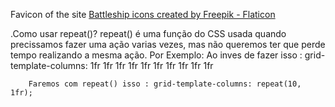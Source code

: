 Favicon of the site <a href="https://www.flaticon.com/free-icons/battleship" title="battleship icons">Battleship icons created by Freepik - Flaticon</a>




.Como usar repeat()?
        repeat() é uma função do CSS usada quando precissamos fazer uma ação varias vezes, mas não queremos ter que perde tempo realizando a mesma ação. 
        Por Exemplo: Ao inves de fazer isso : grid-template-columns: 1fr 1fr 1fr 1fr 1fr 1fr 1fr 1fr 1fr 1fr
        
        Faremos com repeat() isso : grid-template-columns: repeat(10, 1fr);